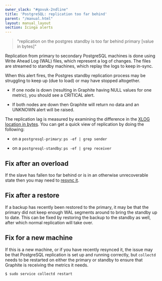 ```yaml
---
owner_slack: "#govuk-2ndline"
title: 'PostgreSQL: replication too far behind'
parent: "/manual.html"
layout: manual_layout
section: Icinga alerts
---
```


> "replication on the postgres standby is too far behind primary [value in bytes]"

Replication from primary to secondary PostgreSQL machines is done using
Write Ahead Log (WAL) files, which represent a log of changes. The files
are streamed to standby machines, which replay the logs to keep in-sync.

When this alert fires, the Postgres standby replication process may be
struggling to keep up (due to load) or may have stopped altogether.

- If one node is down (resulting in Graphite having NULL values for one
  metric), you should see a CRITICAL alert.

- If both nodes are down then Graphite will return no data and an UNKNOWN
  alert will be raised.

The replication lag is measured by examining the difference in the [XLOG
location in bytes](https://wiki.postgresql.org/wiki/Streaming_Replication).
You can get a quick view of replication by doing the following:

- on a `postgresql-primary`: `ps -ef | grep sender`

- on a `postgresql-standby`: `ps -ef | grep receiver`

## Fix after an overload

If the slave has fallen too far behind or is in an otherwise
unrecoverable state then you may need to [resync
it](/manual/setup-postgresql-replication.html#syncing-a-standby).

## Fix after a restore

If a backup has recently been restored to the primary, it may be that
the primary did not keep enough WAL segments around to bring the
standby up to date. This can be fixed by restoring the backup to the
standby as well, after which normal replication will take over.

## Fix for a new machine

If this is a new machine, or if you have recently resynced it, the issue may be
that PostgreSQL replication is set up and running correctly, but `collectd`
needs to be restarted on either the primary or standby to ensure that Graphite
is receiving the metrics it needs.

```sh
$ sudo service collectd restart
```
